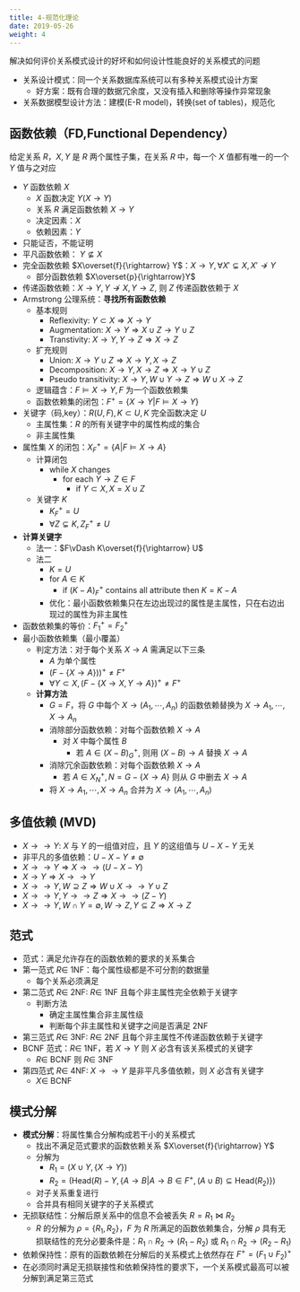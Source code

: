 ```yaml
---
title: 4-规范化理论
date: 2019-05-26
weight: 4
---
```


解决如何评价关系模式设计的好坏和如何设计性能良好的关系模式的问题

* 关系设计模式：同一个关系数据库系统可以有多种关系模式设计方案
  * 好方案：既有合理的数据冗余度，又没有插入和删除等操作异常现象
* 关系数据模型设计方法：建模(E-R model)，转换(set of tables)，规范化

## 函数依赖（FD,Functional Dependency）

给定关系 $R$，$X,Y$ 是 $R$ 两个属性子集，在关系 $R$ 中，每一个 $X$ 值都有唯一的一个 $Y$ 值与之对应

* $Y$ 函数依赖 $X$
  * $X$ 函数决定 $Y$($X\rightarrow Y$)
  * 关系 $R$ 满足函数依赖 $X\rightarrow Y$
  * 决定因素：$X$
  * 依赖因素：$Y$
* 只能证否，不能证明
* 平凡函数依赖： $Y\not\subseteq X$
* 完全函数依赖 $X\overset{f}{\rightarrow} Y$：$X\rightarrow Y,\forall X'\subsetneq X,X'\not\rightarrow Y$
  * 部分函数依赖 $X\overset{p}{\rightarrow}Y$
* 传递函数依赖：$X\rightarrow Y,Y\not\rightarrow X,Y\rightarrow Z$, 则 $Z$ 传递函数依赖于 $X$
* Armstrong 公理系统：**寻找所有函数依赖**
  * 基本规则
    * Reflexivity: $Y\subset X\Rightarrow X\rightarrow Y$
    * Augmentation: $X\rightarrow Y\Rightarrow X\cup Z\rightarrow Y\cup Z$
    * Transtivity: $X\rightarrow Y,Y\rightarrow Z\Rightarrow X\rightarrow Z$
  * 扩充规则
    * Union: $X\rightarrow Y\cup Z\Rightarrow X\rightarrow Y,X\rightarrow Z$
    * Decomposition: $X\rightarrow Y,X\rightarrow Z\Rightarrow X\rightarrow Y\cup Z$
    * Pseudo transitivity: $X\rightarrow Y,W\cup Y\rightarrow Z\Rightarrow W\cup X\rightarrow Z$
  * 逻辑蕴含：$F\vDash X\rightarrow Y,F$ 为一个函数依赖集
  * 函数依赖集的闭包：$F^+=\{X\rightarrow Y|F\vDash X\rightarrow Y\}$
* 关键字（码,key）：$R(U,F),K\subset U,K$ 完全函数决定 $U$
  * 主属性集：$R$ 的所有关键字中的属性构成的集合
  * 非主属性集
* 属性集 $X$ 的闭包：$X_F^+=\{A|F\vDash X\rightarrow A\}$
  * 计算闭包
    * while $X$ changes
      * for each $Y\rightarrow Z\in F$
        * if $Y\subset X,X=X\cup Z$
  * 关键字 $K$
    * $K_F^+=U$
    * $\forall Z\subsetneq K,Z_F^+\neq U$
* **计算关键字**
  * 法一：$F\vDash K\overset{f}{\rightarrow} U$
  * 法二
    * $K=U$
    * for $A\in K$
      * if $(K-A)_F^+$ contains all attribute then $K=K-A$
    * 优化：最小函数依赖集只在左边出现过的属性是主属性，只在右边出现过的属性为非主属性
* 函数依赖集的等价：$F_1^+=F_2^+$
* 最小函数依赖集（最小覆盖）
  * 判定方法：对于每个关系 $X\rightarrow A$ 需满足以下三条
    * $A$ 为单个属性
    * $(F-\{X\rightarrow A\}))^+\neq F^+$
    * $\forall Y\subset X,(F-\{X\rightarrow X,Y\rightarrow A\})^+\neq F^+$
  * **计算方法**
    * $G=F$，将 $G$ 中每个 $X\rightarrow(A_1,\cdots,A_n)$ 的函数依赖替换为 $X\rightarrow A_1,\cdots,X\rightarrow A_n$
    * 消除部分函数依赖：对每个函数依赖 $X\rightarrow A$
      * 对 $X$ 中每个属性 $B$
        * 若 $A\in(X-B)_G^+$, 则用 $(X-B)\rightarrow A$ 替换 $X\rightarrow A$
    * 消除冗余函数依赖：对每个函数依赖 $X\rightarrow A$
      * 若 $A\in X_N^+,N=G-\{X\rightarrow A\}$ 则从 $G$ 中删去 $X\rightarrow A$
    * 将 $X\rightarrow A_1,\cdots,X\rightarrow A_n$ 合并为 $X\rightarrow(A_1,\cdots,A_n)$

## 多值依赖 (MVD)

* $X\rightarrow\rightarrow Y$: $X$ 与 $Y$ 的一组值对应，且 $Y$ 的这组值与 $U-X-Y$ 无关
* 非平凡的多值依赖：$U-X-Y\neq\emptyset$
* $X\rightarrow\rightarrow Y\Rightarrow X\rightarrow\rightarrow (U-X-Y)$
* $X\rightarrow Y\Rightarrow X\rightarrow\rightarrow Y$
* $X\rightarrow\rightarrow Y,W\supseteq Z\Rightarrow W\cup X\rightarrow\rightarrow Y\cup Z$
* $X\rightarrow\rightarrow Y,Y\rightarrow\rightarrow Z \Rightarrow X\rightarrow\rightarrow(Z-Y)$
* $X\rightarrow\rightarrow Y,W\cap Y=\emptyset,W\rightarrow Z,Y\subseteq Z\Rightarrow X\rightarrow Z$

## 范式

* 范式：满足允许存在的函数依赖的要求的关系集合
* 第一范式 $R\in$ 1NF：每个属性级都是不可分割的数据量
  * 每个关系必须满足
* 第二范式 $R\in$ 2NF: $R\in$ 1NF 且每个非主属性完全依赖于关键字
  * 判断方法
    * 确定主属性集合非主属性级
    * 判断每个非主属性和关键字之间是否满足 2NF
* 第三范式 $R\in$ 3NF: $R\in$ 2NF 且每个非主属性不传递函数依赖于关键字
* BCNF 范式：$R\in$ 1NF，若 $X\rightarrow Y$ 则 $X$ 必含有该关系模式的关键字
  * $R\in$ BCNF 则 $R\in$ 3NF
* 第四范式 $R\in$ 4NF: $X\rightarrow\rightarrow Y$ 是非平凡多值依赖，则 $X$ 必含有关键字
  * $X\in$ BCNF

## 模式分解

* **模式分解**：将属性集合分解构成若干小的关系模式
    * 找出不满足范式要求的函数依赖关系 $X\overset{f}{\rightarrow} Y$
    * 分解为
      * $R_1=(X\cup Y,\{X\rightarrow Y\})$
      * $R_2=(\text{Head}(R)-Y, \{A\rightarrow B|A\rightarrow B\in F^+,(A\cup B)\subseteq \text{Head}(R_2)\})$
    * 对子关系重复进行
    * 合并具有相同关键字的子关系模式
* 无损联结性：分解后原关系中的信息不会被丢失 $R=R_1\Join R_2$
  * $R$ 的分解为 $\rho=\{R_1,R_2\}$，$F$ 为 $R$ 所满足的函数依赖集合，分解 $\rho$ 具有无损联结性的充分必要条件是：$R_1\cap R_2\rightarrow (R_1-R_2)$ 或 $R_1\cap R_2\rightarrow (R_2-R_1)$
* 依赖保持性：原有的函数依赖在分解后的关系模式上依然存在 $F^+=(F_1\cup F_2)^+$
* 在必须同时满足无损联接性和依赖保持性的要求下，一个关系模式最高可以被分解到满足第三范式
